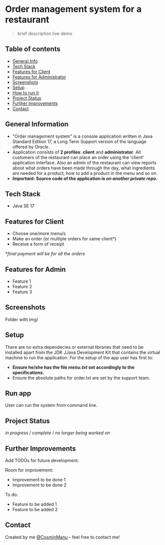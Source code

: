 # Order management system for a restaurant
> brief description
> live demo

## Table of contents
* [General Info](#general-information)
* [Tech Stack](#tech-stack)
* [Features for Client](#features-for-client)
* [Features for Administrator](#features-for-admin)
* [Screenshots](#screenshots)
* [Setup](#setup)
* [How to run it](#run-app)
* [Project Status](#project-status)
* [Further Improvements](#further-improvements)
* [Contact](#contact)

## General Information
- "Order management system" is a console application written in Java Standard Edition 17, a Long Term Support version of the language offered by _Oracle_. 
- Application consists of **2 profiles**: **client** and **administrator**.
 All customers of the restaurant can place an order using the 'client' application interface. Also an admin of the restaurant can view reports about what orders have been made through the day, what ingredients are needed for a product, how to add a product in the menu and so on.
- **_Important:_ Source code of the application is _on another private repo_.**

## Tech Stack
- Java SE 17

## Features for Client
- Choose one/more menu/s
- Make an order (or multiple orders for same client*)
- Receive a form of receipt

*_final payment will be for all the orders_

## Features for Admin
- Feature 1
- Feature 2
- Feature 3


## Screenshots
Folder with img/

## Setup
There are no extra dependecies or external libraries that need to be installed apart from the JDK JJava Development Kit that contains the virtual machine to run the application.
For the setup of the app user has first to:
- **Ensure he/she has the file _menu.txt_ set accordingly to the specifications.**
- Ensure the absolute paths for order.txt are set by the support team.

## Run app
User can run the system from command line.

## Project Status
 _in progress_ / _complete_ / _no longer being worked on_

## Further Improvements
Add TODOs for future development.

Room for improvement:
- Improvement to be done 1
- Improvement to be done 2

To do:
- Feature to be added 1
- Feature to be added 2

## Contact
Created by me [@CosminManu](https://www.linkedin.com/in/cosminmanu/) - feel free to contact me!
